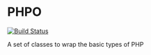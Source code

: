 PHPO
====

[![Build Status](https://travis-ci.org/warren5236/PHPO.png?branch=master)](https://travis-ci.org/warren5236/PHPO)

A set of classes to wrap the basic types of PHP

